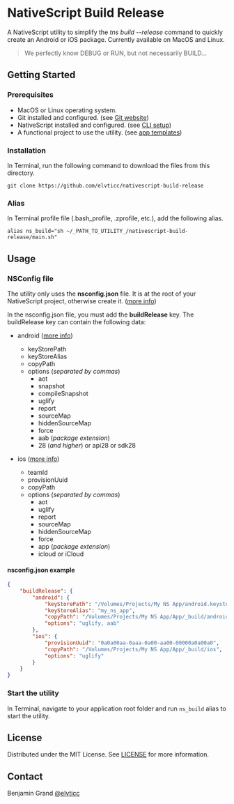 # NativeScript Build Release

A NativeScript utility to simplify the *tns build --release* command to quickly create an Android or iOS package. Currently available on MacOS and Linux.

> We perfectly know DEBUG or RUN, but not necessarily BUILD...

## Getting Started

### Prerequisites

* MacOS or Linux operating system.
* Git installed and configured. (see [Git website](https://git-scm.com/book/en/v2/Getting-Started-Installing-Git))
* NativeScript installed and configured. (see [CLI setup](https://docs.nativescript.org/start/quick-setup))
* A functional project to use the utility. (see [app templates](https://docs.nativescript.org/app-templates/app-templates))

### Installation

In Terminal, run the following command to download the files from this directory.

```shell
git clone https://github.com/elvticc/nativescript-build-release
```

### Alias

In Terminal profile file (.bash_profile, .zprofile, etc.), add the following alias.

```shell
alias ns_build="sh ~/_PATH_TO_UTILITY_/nativescript-build-release/main.sh"
```

## Usage

### NSConfig file

The utility only uses the **nsconfig.json** file. It is at the root of your NativeScript project, otherwise create it. ([more info](https://docs.nativescript.org/core-concepts/project-structure-app#the-nsconfigjson-file))

In the nsconfig.json file, you must add the **buildRelease** key. The buildRelease key can contain the following data:

* android ([more info](https://docs.nativescript.org/tooling/docs-cli/project/testing/build-android))
  * keyStorePath
  * keyStoreAlias
  * copyPath
  * options (*separated by commas*)
    * aot
    * snapshot
    * compileSnapshot
    * uglify
    * report
    * sourceMap
    * hiddenSourceMap
    * force
    * aab (*package extension*)
    * 28 (*and higher*) or api28 or sdk28

* ios ([more info](https://docs.nativescript.org/tooling/docs-cli/project/testing/build-ios))
  * teamId
  * provisionUuid
  * copyPath
  * options (*separated by commas*)
    * aot
    * uglify
    * report
    * sourceMap
    * hiddenSourceMap
    * force
    * app (*package extension*)
    * icloud or iCloud

#### nsconfig.json example

```json
{
    "buildRelease": {
        "android": {
            "keyStorePath": "/Volumes/Projects/My NS App/android.keystore",
            "keyStoreAlias": "my_ns_app",
            "copyPath": "/Volumes/Projects/My NS App/App/_build/android",
            "options": "uglify, aab"
        },
        "ios": {
            "provisionUuid": "0a0a00aa-0aaa-0a00-aa00-00000a0a00a0",
            "copyPath": "/Volumes/Projects/My NS App/App/_build/ios",
            "options": "uglify"
        }
    }
}
```

### Start the utility

In Terminal, navigate to your application root folder and run `ns_build` alias to start the utility.

## License

Distributed under the MIT License. See [LICENSE](https://github.com/elvticc/nativescript-build-release/blob/master/LICENSE) for more information.

## Contact

Benjamin Grand [@elvticc](https://twitter.com/elvticc)
